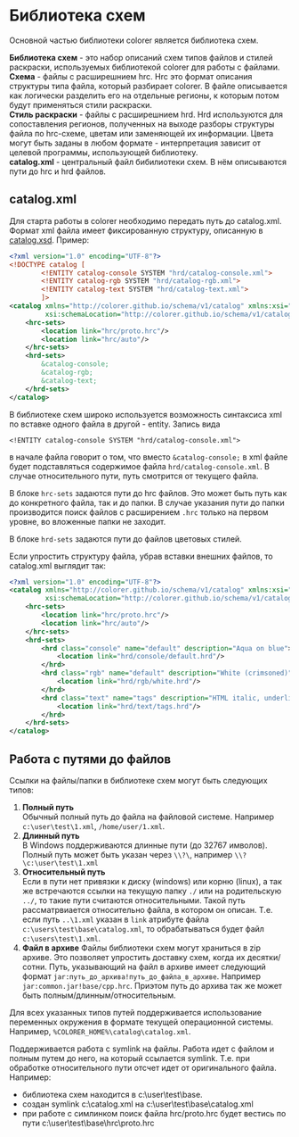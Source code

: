 # Библиотека схем

Основной частью библиотеки colorer является библиотека схем.

**Библиотека схем** - это набор описаний схем типов файлов и стилей раскраски, используемых библиотекой colorer для работы с файлами.\
**Схема** - файлы с расширешнием hrc. Hrc это формат описания структуры типа файла, который разбирает colorer. В файле описывается как логически разделить его на отдельные регионы,
к которым потом будут применяться стили раскраски.\
**Стиль раскраски** - файлы с расширешнием hrd. Hrd используются для сопоставления регионов, полученных на выходе разборы структуры файла по hrc-схеме, цветам или заменяющей их
информации. Цвета могут быть заданы в любом формате - интерпретация зависит от целевой программы, использующей библиотеку.\
**catalog.xml** - центральный файл бибилиотеки схем. В нём описываются пути до hrc и hrd файлов.

## catalog.xml

Для старта работы в colorer необходимо передать путь до catalog.xml. Формат xml файла имеет фиксированную структуру, описанную
в [catalog.xsd](https://colorer.github.io/schema/v1/catalog.xsd). Пример:

```xml
<?xml version="1.0" encoding="UTF-8"?>
<!DOCTYPE catalog [
        <!ENTITY catalog-console SYSTEM "hrd/catalog-console.xml">
        <!ENTITY catalog-rgb SYSTEM "hrd/catalog-rgb.xml">
        <!ENTITY catalog-text SYSTEM "hrd/catalog-text.xml">
        ]>
<catalog xmlns="http://colorer.github.io/schema/v1/catalog" xmlns:xsi="http://www.w3.org/2001/XMLSchema-instance"
         xsi:schemaLocation="http://colorer.github.io/schema/v1/catalog https://colorer.github.io/schema/v1/catalog.xsd">
    <hrc-sets>
        <location link="hrc/proto.hrc"/>
        <location link="hrc/auto"/>
    </hrc-sets>
    <hrd-sets>
        &catalog-console;
        &catalog-rgb;
        &catalog-text;
    </hrd-sets>
</catalog>
```

В библиотеке схем широко используется возможность синтаксиса xml по вставке одного файла в другой - entity. Запись вида

```
<!ENTITY catalog-console SYSTEM "hrd/catalog-console.xml">
```

в начале файла говорит о том, что вместо `&catalog-console;` в xml файле будет подставляться содержимое файла `hrd/catalog-console.xml`. В случае относительного пути, путь
смотрится от текущего файла.

В блоке `hrc-sets` задаются пути до hrc файлов. Это может быть путь как до конкретного файла, так и до папки. В случае указания пути до папки производится поиск файлов с
расширением `.hrc` только на первом уровне, во вложенные папки не заходит.

В блоке `hrd-sets` задаются пути до файлов цветовых стилей.

Если упростить структуру файла, убрав вставки внешних файлов, то catalog.xml выглядит так:

```xml
<?xml version="1.0" encoding="UTF-8"?>
<catalog xmlns="http://colorer.github.io/schema/v1/catalog" xmlns:xsi="http://www.w3.org/2001/XMLSchema-instance"
         xsi:schemaLocation="http://colorer.github.io/schema/v1/catalog https://colorer.github.io/schema/v1/catalog.xsd">
    <hrc-sets>
        <location link="hrc/proto.hrc"/>
        <location link="hrc/auto"/>
    </hrc-sets>
    <hrd-sets>
        <hrd class="console" name="default" description="Aqua on blue">
            <location link="hrd/console/default.hrd"/>
        </hrd>
        <hrd class="rgb" name="default" description="White (crimsoned)">
            <location link="hrd/rgb/white.hrd"/>
        </hrd>
        <hrd class="text" name="tags" description="HTML italic, underline indention">
            <location link="hrd/text/tags.hrd"/>
        </hrd>
    </hrd-sets>
</catalog>
```

## Работа с путями до файлов

Ссылки на файлы/папки в библиотеке схем могут быть следующих типов:

1. **Полный путь**\
   Обычный полный путь до файла на файловой системе. Например `c:\user\test\1.xml`, `/home/user/1.xml`.
2. **Длинный путь**\
   В Windows поддерживаются длинные пути (до 32767 имволов). Полный путь может быть указан через `\\?\`, например `\\?\c:\user\test\1.xml`
3. **Относительный путь**\
   Если в пути нет привязки к диску (windows) или корню (linux), а так же встречаются ссылки на текущую папку `./` или на родительскую `../`, то такие пути считаются
   относительными. Такой путь рассматрвиается относительно файла, в котором он описан. Т.е. если путь `..\1.xml` указан в `link` атрибуте файла `c:\users\test\base\catalog.xml`, то
   обрабатываться будет файл `c:\users\test\1.xml`.
4. **Файл в архиве**
   Файлы библиотеки схем могут храниться в zip архиве. Это позволяет упростить доставку схем, когда их десятки/сотни. Путь, указывающий на файл в архиве имеет следующий
   формат `jar:путь_до_архива!путь_до_файла_в_архиве`. Например `jar:common.jar!base/cpp.hrc`. Приэтом путь до архива так же может быть полным/длинным/относительным.

Для всех указанных типов путей поддерживается использование переменных окружения в формате текущей операционной системы. Например, `%COLORER_HOME%\catalog\catalog.xml`.

Поддерживается работа с symlink на файлы. Работа идет с файлом и полным путем до него, на который ссылается symlink. Т.е. при обработке относительного пути отсчет идет от
оригинального файла. Например:

* библиотека схем находится в c:\user\test\base.
* создан symlink c:\catalog.xml на c:\user\test\base\catalog.xml
* при работе с симлинком поиск файла hrc/proto.hrc будет вестись по пути c:\user\test\base\hrc\proto.hrc